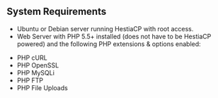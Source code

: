 ## System Requirements
* Ubuntu or Debian server running HestiaCP with root access.
* Web Server with PHP 5.5+ installed (does not have to be HestiaCP powered) and the following PHP extensions & options enabled:
 - PHP cURL
 - PHP OpenSSL
 - PHP MySQLi
 - PHP FTP
 - PHP File Uploads
